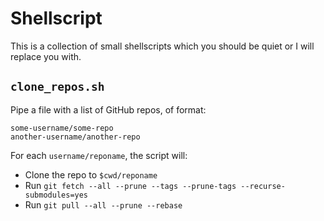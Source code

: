 # Shellscript

This is a collection of small shellscripts which you should be quiet or I will replace you with.

## `clone_repos.sh`

Pipe a file with a list of GitHub repos, of format:

```plaintext
some-username/some-repo
another-username/another-repo
```

For each `username/reponame`, the script will:

- Clone the repo to `$cwd/reponame`
- Run `git fetch --all --prune --tags --prune-tags --recurse-submodules=yes`
- Run `git pull --all --prune --rebase`
